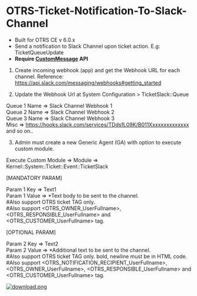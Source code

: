 # OTRS-Ticket-Notification-To-Slack-Channel
- Built for OTRS CE v 6.0.x
- Send a notification to Slack Channel upon ticket action. E.g: TicketQueueUpdate  
- **Require [CustomMessage](https://github.com/mo-azfar/OTRS-CustomMessage-API) API**

1. Create incoming webhook (app) and get the Webhook URL for each channel. Reference: https://api.slack.com/messaging/webhooks#getting_started  

2. Update the Webhook Url at System Configuration > TicketSlack::Queue

Queue 1 Name => Slack Channel Webhook 1  
Queue 2 Name => Slack Channel Webhook 2  
Queue 3 Name => Slack Channel Webhook 3  
Misc => https://hooks.slack.com/services/TDdsfL09K/B011Xxxxxxxxxxxxxx  
and so on..

3. Admin must create a new Generic Agent (GA) with option to execute custom module.

Execute Custom Module => Module => Kernel::System::Ticket::Event::TicketSlack
	
[MANDATORY PARAM]

Param 1 Key => Text1  
Param 1 Value => *Text body to be sent to the channel.  
#Also support OTRS ticket TAG only.  
#Also support <OTRS_OWNER_UserFullname>, <OTRS_RESPONSIBLE_UserFullname> and <OTRS_CUSTOMER_UserFullname> tag.  
					 
[OPTIONAL PARAM]
	
Param 2 Key => Text2  
Param 2 Value => *Additional text to be sent to the channel.  
#Also support OTRS ticket TAG only. bold, newline must be in HTML code.  
#Also support <OTRS_NOTIFICATION_RECIPIENT_UserFullname>, <OTRS_OWNER_UserFullname>, <OTRS_RESPONSIBLE_UserFullname> and <OTRS_CUSTOMER_UserFullname> tag.


[![download.png](https://i.postimg.cc/KvPLgkSG/download.png)](https://postimg.cc/56tjht2T)
